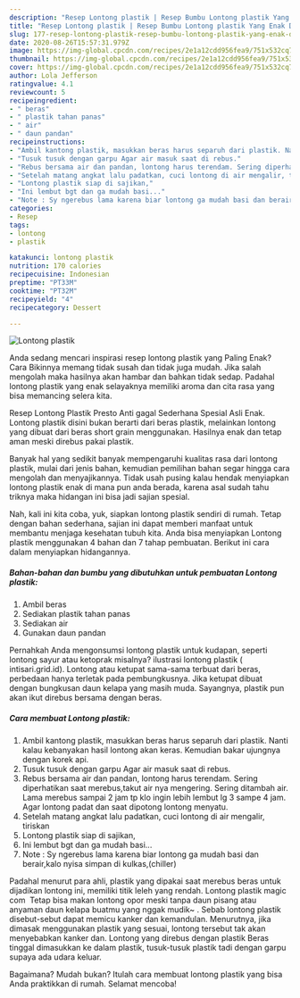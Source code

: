```yaml
---
description: "Resep Lontong plastik | Resep Bumbu Lontong plastik Yang Enak Dan Mudah"
title: "Resep Lontong plastik | Resep Bumbu Lontong plastik Yang Enak Dan Mudah"
slug: 177-resep-lontong-plastik-resep-bumbu-lontong-plastik-yang-enak-dan-mudah
date: 2020-08-26T15:57:31.979Z
image: https://img-global.cpcdn.com/recipes/2e1a12cdd956fea9/751x532cq70/lontong-plastik-foto-resep-utama.jpg
thumbnail: https://img-global.cpcdn.com/recipes/2e1a12cdd956fea9/751x532cq70/lontong-plastik-foto-resep-utama.jpg
cover: https://img-global.cpcdn.com/recipes/2e1a12cdd956fea9/751x532cq70/lontong-plastik-foto-resep-utama.jpg
author: Lola Jefferson
ratingvalue: 4.1
reviewcount: 5
recipeingredient:
- " beras"
- " plastik tahan panas"
- " air"
- " daun pandan"
recipeinstructions:
- "Ambil kantong plastik, masukkan beras harus separuh dari plastik. Nanti kalau kebanyakan hasil lontong akan keras. Kemudian bakar ujungnya dengan korek api."
- "Tusuk tusuk dengan garpu Agar air masuk saat di rebus."
- "Rebus bersama air dan pandan, lontong harus terendam. Sering diperhatikan saat merebus,takut air nya mengering. Sering ditambah air. Lama merebus sampai 2 jam tp klo ingin lebih lembut lg 3 sampe 4 jam. Agar lontong padat dan saat dipotong lontong menyatu."
- "Setelah matang angkat lalu padatkan, cuci lontong di air mengalir, tiriskan"
- "Lontong plastik siap di sajikan,"
- "Ini lembut bgt dan ga mudah basi..."
- "Note : Sy ngerebus lama karena biar lontong ga mudah basi dan berair,kalo nyisa simpan di kulkas,(chiller)"
categories:
- Resep
tags:
- lontong
- plastik

katakunci: lontong plastik 
nutrition: 170 calories
recipecuisine: Indonesian
preptime: "PT33M"
cooktime: "PT32M"
recipeyield: "4"
recipecategory: Dessert

---
```



![Lontong plastik](https://img-global.cpcdn.com/recipes/2e1a12cdd956fea9/751x532cq70/lontong-plastik-foto-resep-utama.jpg)

Anda sedang mencari inspirasi resep lontong plastik yang Paling Enak? Cara Bikinnya memang tidak susah dan tidak juga mudah. Jika salah mengolah maka hasilnya akan hambar dan bahkan tidak sedap. Padahal lontong plastik yang enak selayaknya memiliki aroma dan cita rasa yang bisa memancing selera kita.

Resep Lontong Plastik Presto Anti gagal Sederhana Spesial Asli Enak. Lontong plastik disini bukan berarti dari beras plastik, melainkan lontong yang dibuat dari beras short grain menggunakan. Hasilnya enak dan tetap aman meski direbus pakai plastik.

Banyak hal yang sedikit banyak mempengaruhi kualitas rasa dari lontong plastik, mulai dari jenis bahan, kemudian pemilihan bahan segar hingga cara mengolah dan menyajikannya. Tidak usah pusing kalau hendak menyiapkan lontong plastik enak di mana pun anda berada, karena asal sudah tahu triknya maka hidangan ini bisa jadi sajian spesial.


Nah, kali ini kita coba, yuk, siapkan lontong plastik sendiri di rumah. Tetap dengan bahan sederhana, sajian ini dapat memberi manfaat untuk membantu menjaga kesehatan tubuh kita. Anda bisa menyiapkan Lontong plastik menggunakan 4 bahan dan 7 tahap pembuatan. Berikut ini cara dalam menyiapkan hidangannya.

<!--inarticleads1-->

##### Bahan-bahan dan bumbu yang dibutuhkan untuk pembuatan Lontong plastik:

1. Ambil  beras
1. Sediakan  plastik tahan panas
1. Sediakan  air
1. Gunakan  daun pandan


Pernahkah Anda mengonsumsi lontong plastik untuk kudapan, seperti lontong sayur atau ketoprak misalnya? ilustrasi lontong plastik ( intisari.grid.id). Lontong atau ketupat sama-sama terbuat dari beras, perbedaan hanya terletak pada pembungkusnya. Jika ketupat dibuat dengan bungkusan daun kelapa yang masih muda. Sayangnya, plastik pun akan ikut direbus bersama dengan beras. 

<!--inarticleads2-->

##### Cara membuat Lontong plastik:

1. Ambil kantong plastik, masukkan beras harus separuh dari plastik. Nanti kalau kebanyakan hasil lontong akan keras. Kemudian bakar ujungnya dengan korek api.
1. Tusuk tusuk dengan garpu Agar air masuk saat di rebus.
1. Rebus bersama air dan pandan, lontong harus terendam. Sering diperhatikan saat merebus,takut air nya mengering. Sering ditambah air. Lama merebus sampai 2 jam tp klo ingin lebih lembut lg 3 sampe 4 jam. Agar lontong padat dan saat dipotong lontong menyatu.
1. Setelah matang angkat lalu padatkan, cuci lontong di air mengalir, tiriskan
1. Lontong plastik siap di sajikan,
1. Ini lembut bgt dan ga mudah basi...
1. Note : Sy ngerebus lama karena biar lontong ga mudah basi dan berair,kalo nyisa simpan di kulkas,(chiller)


Padahal menurut para ahli, plastik yang dipakai saat merebus beras untuk dijadikan lontong ini, memiliki titik leleh yang rendah. Lontong plastik magic com ‍ Tetap bisa makan lontong opor meski tanpa daun pisang atau anyaman daun kelapa buatmu yang nggak mudik~ ‍. Sebab lontong plastik disebut-sebut dapat memicu kanker dan kemandulan. Menurutnya, jika dimasak menggunakan plastik yang sesuai, lontong tersebut tak akan menyebabkan kanker dan. Lontong yang direbus dengan plastik Beras tinggal dimasukkan ke dalam plastik, tusuk-tusuk plastik tadi dengan garpu supaya ada udara keluar. 

Bagaimana? Mudah bukan? Itulah cara membuat lontong plastik yang bisa Anda praktikkan di rumah. Selamat mencoba!
